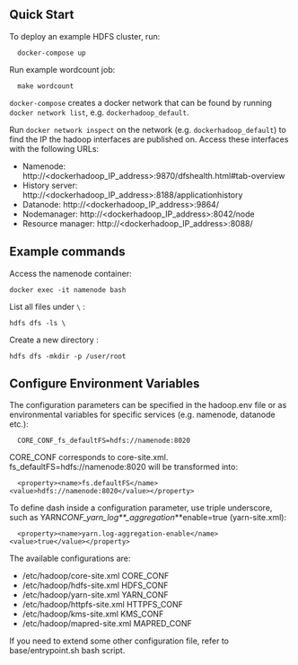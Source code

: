 ## Quick Start

To deploy an example HDFS cluster, run:

```
  docker-compose up
```

Run example wordcount job:

```
  make wordcount
```

`docker-compose` creates a docker network that can be found by running `docker network list`, e.g. `dockerhadoop_default`.

Run `docker network inspect` on the network (e.g. `dockerhadoop_default`) to find the IP the hadoop interfaces are published on. Access these interfaces with the following URLs:

- Namenode: http://<dockerhadoop_IP_address>:9870/dfshealth.html#tab-overview
- History server: http://<dockerhadoop_IP_address>:8188/applicationhistory
- Datanode: http://<dockerhadoop_IP_address>:9864/
- Nodemanager: http://<dockerhadoop_IP_address>:8042/node
- Resource manager: http://<dockerhadoop_IP_address>:8088/

## Example commands

Access the namenode container:

```
docker exec -it namenode bash
```

List all files under `\` :

```
hdfs dfs -ls \
```

Create a new directory :

```
hdfs dfs -mkdir -p /user/root
```

## Configure Environment Variables

The configuration parameters can be specified in the hadoop.env file or as environmental variables for specific services (e.g. namenode, datanode etc.):

```
  CORE_CONF_fs_defaultFS=hdfs://namenode:8020
```

CORE_CONF corresponds to core-site.xml. fs_defaultFS=hdfs://namenode:8020 will be transformed into:

```
  <property><name>fs.defaultFS</name><value>hdfs://namenode:8020</value></property>
```

To define dash inside a configuration parameter, use triple underscore, such as YARN*CONF_yarn_log\*\*\_aggregation*\*\*enable=true (yarn-site.xml):

```
  <property><name>yarn.log-aggregation-enable</name><value>true</value></property>
```

The available configurations are:

- /etc/hadoop/core-site.xml CORE_CONF
- /etc/hadoop/hdfs-site.xml HDFS_CONF
- /etc/hadoop/yarn-site.xml YARN_CONF
- /etc/hadoop/httpfs-site.xml HTTPFS_CONF
- /etc/hadoop/kms-site.xml KMS_CONF
- /etc/hadoop/mapred-site.xml MAPRED_CONF

If you need to extend some other configuration file, refer to base/entrypoint.sh bash script.
